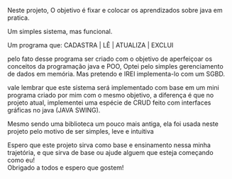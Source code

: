 Neste projeto, O objetivo é fixar e colocar os aprendizados sobre java em pratica.

Um simples sistema, mas funcional.<br>

Um programa que: CADASTRA | LÊ | ATUALIZA | EXCLUI<br> 

pelo fato desse programa ser criado com o objetivo de aperfeiçoar os conceitos da programação java e POO, Optei pelo simples gerenciamento de dados em memória. Mas pretendo e IREI implementa-lo com um SGBD.<br>

vale lembrar que este sistema será implementado com base em um mini programa criado por mim com o mesmo objetivo, a diferença é que no projeto atual, implementei uma espécie de CRUD feito com interfaces gráficas no java (JAVA SWING).<br>

Mesmo sendo uma biblioteca um pouco mais antiga, ela foi usada neste projeto pelo motivo de ser simples, leve e intuitiva<br>

Espero que este projeto sirva como base e ensinamento nessa minha trajetória, e que sirva de base ou ajude alguem que esteja começando como eu!<br>
Obrigado a todos e espero que gostem!
